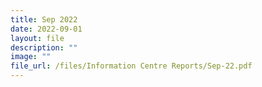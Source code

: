 ```yaml
---
title: Sep 2022
date: 2022-09-01
layout: file
description: ""
image: ""
file_url: /files/Information Centre Reports/Sep-22.pdf
---
```

